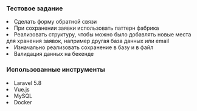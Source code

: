 <h3>Тестовое задание</h3>
<ui>
    <li>Сделать форму обратной связи</li>
    <li>При сохранении заявки использовать паттерн фабрика</li>
    <li>Реализовать структуру, чтобы можно было добавлять новые места для хранения заявок, например другая база данных или email</li>
    <li>Изначально реализовать сохранение в базу и в файл</li>
    <li>Валидация данных на бекенде</li>
</ui>
<h3>Использованные инструменты</h3>
<ui>
    <li>Laravel 5.8</li>
    <li>Vue.js</li>
    <li>MySQL</li>
    <li>Docker</li>
</ui>
